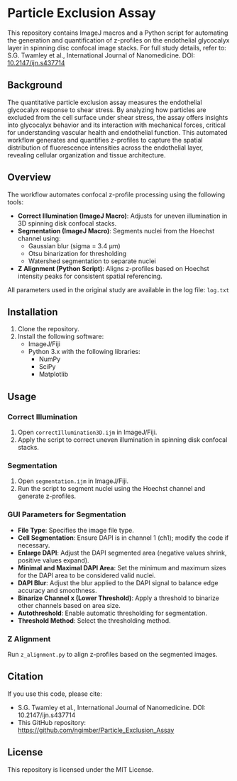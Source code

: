 # Particle Exclusion Assay

This repository contains ImageJ macros and a Python script for automating the generation and quantification of z-profiles on the endothelial glycocalyx layer in spinning disc confocal image stacks. For full study details, refer to:
S.G. Twamley et al., International Journal of Nanomedicine. DOI: [10.2147/ijn.s437714](https://doi.org/10.2147/ijn.s437714)

## Background
The quantitative particle exclusion assay measures the endothelial glycocalyx response to shear stress. By analyzing how particles are excluded from the cell surface under shear stress, the assay offers insights into glycocalyx behavior and its interaction with mechanical forces, critical for understanding vascular health and endothelial function. This automated workflow generates and quantifies z-profiles to capture the spatial distribution of fluorescence intensities across the endothelial layer, revealing cellular organization and tissue architecture.

## Overview
The workflow automates confocal z-profile processing using the following tools:

- **Correct Illumination (ImageJ Macro)**: Adjusts for uneven illumination in 3D spinning disk confocal stacks.
- **Segmentation (ImageJ Macro)**: Segments nuclei from the Hoechst channel using:
  - Gaussian blur (sigma = 3.4 µm)
  - Otsu binarization for thresholding
  - Watershed segmentation to separate nuclei
- **Z Alignment (Python Script)**: Aligns z-profiles based on Hoechst intensity peaks for consistent spatial referencing.

All parameters used in the original study are available in the log file: `log.txt`

## Installation

1. Clone the repository.
2. Install the following software:
   - ImageJ/Fiji
   - Python 3.x with the following libraries:
     - NumPy
     - SciPy
     - Matplotlib

## Usage

### Correct Illumination

1. Open `correctIllumination3D.ijm` in ImageJ/Fiji.
2. Apply the script to correct uneven illumination in spinning disk confocal stacks.

### Segmentation

1. Open `segmentation.ijm` in ImageJ/Fiji.
2. Run the script to segment nuclei using the Hoechst channel and generate z-profiles.

### GUI Parameters for Segmentation

- **File Type**: Specifies the image file type.
- **Cell Segmentation**: Ensure DAPI is in channel 1 (ch1); modify the code if necessary.
- **Enlarge DAPI**: Adjust the DAPI segmented area (negative values shrink, positive values expand).
- **Minimal and Maximal DAPI Area**: Set the minimum and maximum sizes for the DAPI area to be considered valid nuclei.
- **DAPI Blur**: Adjust the blur applied to the DAPI signal to balance edge accuracy and smoothness.
- **Binarize Channel x (Lower Threshold)**: Apply a threshold to binarize other channels based on area size.
- **Autothreshold**: Enable automatic thresholding for segmentation.
- **Threshold Method**: Select the thresholding method.

### Z Alignment

Run `z_alignment.py` to align z-profiles based on the segmented images.

## Citation
If you use this code, please cite:

- S.G. Twamley et al., International Journal of Nanomedicine. DOI: 10.2147/ijn.s437714
- This GitHub repository: https://github.com/ngimber/Particle_Exclusion_Assay

## License
This repository is licensed under the MIT License.

